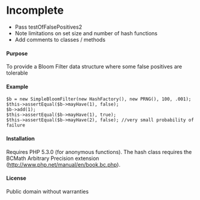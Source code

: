 # Incomplete
* Pass testOfFalsePositives2
* Note limitations on set size and number of hash functions
* Add comments to classes / methods

#### Purpose
To provide a Bloom Filter data structure where some false positives are tolerable

#### Example
    $b = new SimpleBloomFilter(new HashFactory(), new PRNG(), 100, .001);
    $this->assertEqual($b->mayHave(1), false);
    $b->add(1);
    $this->assertEqual($b->mayHave(1), true);
    $this->assertEqual($b->mayHave(2), false); //very small probability of failure

#### Installation
Requires PHP 5.3.0 (for anonymous functions).  The hash class requires the BCMath Arbitrary Precision extension (http://www.php.net/manual/en/book.bc.php).

#### License
Public domain without warranties